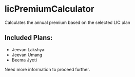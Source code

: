 # licPremiumCalculator
Calculates the annual premium based on the selected LIC plan

## Included Plans:
- Jeevan Lakshya
- Jeevan Umang
- Beema Jyoti

Need more information to proceed further.
